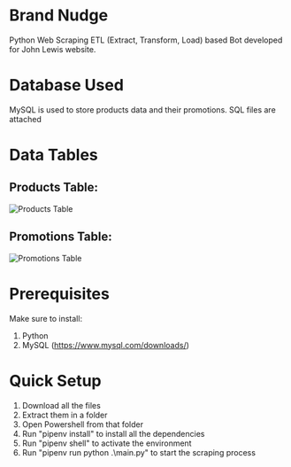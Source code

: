 # Brand Nudge
Python Web Scraping ETL (Extract, Transform, Load) based Bot developed for John Lewis website.

# Database Used
MySQL is used to store products data and their promotions.
SQL files are attached

# Data Tables
## Products Table:
![Products Table](https://user-images.githubusercontent.com/37844263/207085429-c278bc06-07f3-4685-96b2-d5a468a55445.png)

## Promotions Table: 
![Promotions Table](https://user-images.githubusercontent.com/37844263/207085511-f2bc1117-9bfc-4268-8d05-0a566cc42552.png)

# Prerequisites
Make sure to install:
1. Python
2. MySQL (https://www.mysql.com/downloads/)

# Quick Setup
1. Download all the files
2. Extract them in a folder
3. Open Powershell from that folder
4. Run "pipenv install" to install all the dependencies
5. Run "pipenv shell" to activate the environment
6. Run "pipenv run python .\main.py" to start the scraping process
